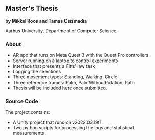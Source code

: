 ## Master's Thesis

**by Mikkel Roos and Tamás Csizmadia**

Aarhus University, Department of Computer Science

### About

- AR app that runs on Meta Quest 3 with the Quest Pro controllers.
- Server running on a laptop to control experiments
- Interface that presents a Fitts' law task
- Logging the selections
- Three movement types: Standing, Walking, Circle
- Three reference frames: Palm, PalmWithoutRotation, Path
- Thesis will be included here once submitted.

### Source Code

The project contains:

- A Unity project that runs on v2022.03.19f1.
- Two python scripts for processing the logs and statistical measurements.
